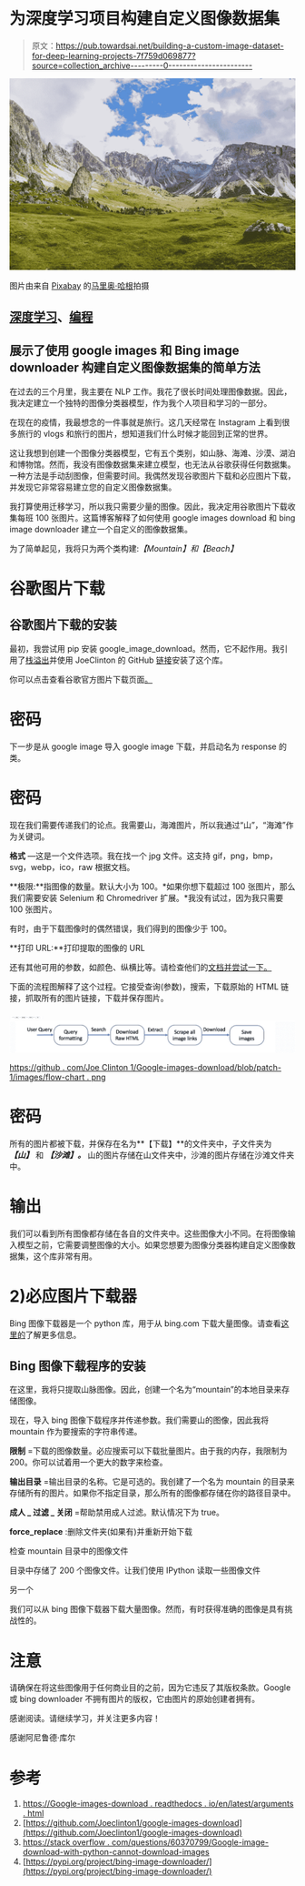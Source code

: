 # 为深度学习项目构建自定义图像数据集

> 原文：<https://pub.towardsai.net/building-a-custom-image-dataset-for-deep-learning-projects-7f759d069877?source=collection_archive---------0----------------------->

![](img/428ef58a44591398c90b1bde955e4ca3.png)

图片由来自 [Pixabay](https://pixabay.com/?utm_source=link-attribution&utm_medium=referral&utm_campaign=image&utm_content=5544365) 的[马里奥·哈根](https://pixabay.com/users/mariohagen-17468991/?utm_source=link-attribution&utm_medium=referral&utm_campaign=image&utm_content=5544365)拍摄

## [深度学习](https://towardsai.net/p/category/machine-learning/deep-learning)、[编程](https://towardsai.net/p/category/programming)

## 展示了使用 google images 和 Bing image downloader 构建自定义图像数据集的简单方法

在过去的三个月里，我主要在 NLP 工作。我花了很长时间处理图像数据。因此，我决定建立一个独特的图像分类器模型，作为我个人项目和学习的一部分。

在现在的疫情，我最想念的一件事就是旅行。这几天经常在 Instagram 上看到很多旅行的 vlogs 和旅行的图片，想知道我们什么时候才能回到正常的世界。

这让我想到创建一个图像分类器模型，它有五个类别，如山脉、海滩、沙漠、湖泊和博物馆。然而，我没有图像数据集来建立模型，也无法从谷歌获得任何数据集。一种方法是手动刮图像，但需要时间。我偶然发现谷歌图片下载和必应图片下载，并发现它非常容易建立您的自定义图像数据集。

我打算使用迁移学习，所以我只需要少量的图像。因此，我决定用谷歌图片下载收集每班 100 张图片。这篇博客解释了如何使用 google images download 和 bing image downloader 建立一个自定义的图像数据集。

为了简单起见，我将只为两个类构建:*【Mountain】*和*【Beach】*

# 谷歌图片下载

## 谷歌图片下载的安装

最初，我尝试用 pip 安装 google_image_download。然而，它不起作用。我引用了[栈溢出](https://stackoverflow.com/questions/60370799/google-image-download-with-python-cannot-download-images)并使用 JoeClinton 的 GitHub [链接](https://github.com/Joeclinton1/google-images-download)安装了这个库。

你可以点击查看谷歌官方图片下载页面[。](https://google-images-download.readthedocs.io/en/latest/)

# 密码

下一步是从 google image 导入 google image 下载，并启动名为 response 的类。

# 密码

现在我们需要传递我们的论点。我需要山，海滩图片，所以我通过“山”，“海滩”作为关键词。

**格式** —这是一个文件选项。我在找一个 jpg 文件。这支持 gif，png，bmp，svg，webp，ico，raw 根据文档。

**极限:**指图像的数量。默认大小为 100。*如果你想下载超过 100 张图片，那么我们需要安装 Selenium 和 Chromedriver 扩展。*我没有试过，因为我只需要 100 张图片。

有时，由于下载图像时的偶然错误，我们得到的图像少于 100。

**打印 URL:**打印提取的图像的 URL

还有其他可用的参数，如颜色、纵横比等。请检查他们的[文档并尝试一下。](https://google-images-download.readthedocs.io/en/latest/arguments.html)

下面的流程图解释了这个过程。它接受查询(参数)，搜索，下载原始的 HTML 链接，抓取所有的图片链接，下载并保存图片。

![](img/fff206f08de87c104637dfcff4e4d0a2.png)![](img/3c881c09e5ba4ebef1a505d9a32780b9.png)

[https://github . com/Joe Clinton 1/Google-images-download/blob/patch-1/images/flow-chart . png](https://github.com/Joeclinton1/google-images-download/blob/patch-1/images/flow-chart.png)

# 密码

所有的图片都被下载，并保存在名为**【下载】**的文件夹中，子文件夹为 ***【山】*** 和 ***【沙滩】。*** 山的图片存储在山文件夹中，沙滩的图片存储在沙滩文件夹中。

# 输出

我们可以看到所有图像都存储在各自的文件夹中。这些图像大小不同。在将图像输入模型之前，它需要调整图像的大小。如果您想要为图像分类器构建自定义图像数据集，这个库非常有用。

# 2)必应图片下载器

Bing 图像下载器是一个 python 库，用于从 bing.com 下载大量图像。请查看[这里的](https://pypi.org/project/bing-image-downloader/)了解更多信息。

## Bing 图像下载程序的安装

在这里，我将只提取山脉图像。因此，创建一个名为“mountain”的本地目录来存储图像。

现在，导入 bing 图像下载程序并传递参数。我们需要山的图像，因此我将 mountain 作为要搜索的字符串传递。

**限制** =下载的图像数量。必应搜索可以下载批量图片。由于我的内存，我限制为 200。你可以试着用一个更大的数字来检查。

**输出目录** =输出目录的名称。它是可选的。我创建了一个名为 mountain 的目录来存储所有的图片。如果你不指定目录，那么所有的图像都存储在你的路径目录中。

**成人 _ 过滤 _ 关闭** =帮助禁用成人过滤。默认情况下为 true。

**force_replace** :删除文件夹(如果有)并重新开始下载

检查 mountain 目录中的图像文件

目录中存储了 200 个图像文件。让我们使用 IPython 读取一些图像文件

另一个

我们可以从 bing 图像下载器下载大量图像。然而，有时获得准确的图像是具有挑战性的。

# 注意

请确保在将这些图像用于任何商业目的之前，因为它违反了其版权条款。Google 或 bing downloader 不拥有图片的版权，它由图片的原始创建者拥有。

感谢阅读。请继续学习，并关注更多内容！

感谢阿尼鲁德·库尔

# 参考

1.  [https://Google-images-download . readthedocs . io/en/latest/arguments . html](https://google-images-download.readthedocs.io/en/latest/arguments.html)
2.  [https://github.com/Joeclinton1/google-images-download](https://github.com/Joeclinton1/google-images-download)
3.  [https://stack overflow . com/questions/60370799/Google-image-download-with-python-cannot-download-images](https://stackoverflow.com/questions/60370799/google-image-download-with-python-cannot-download-images)
4.  [https://pypi.org/project/bing-image-downloader/](https://pypi.org/project/bing-image-downloader/)
